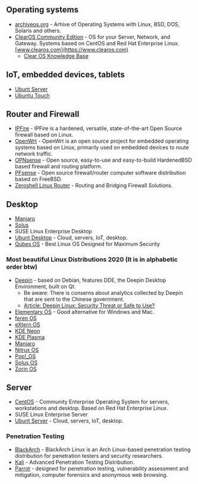 
## Operating systems

- [archiveos.org](https://archiveos.org) - Arhive of Operating Systems with Linux, BSD, DOS, Solaris and others.
- [ClearOS Community Edition](https://www.clearos.com/clearfoundation/software/clearos-downloads) - OS for your Server, Network, and Gateway. Systems based on CentOS and Red Hat Enterprise Linux. [www.clearos.com](https://www.clearos.com)
  - [Clear OS Knowledge Base](https://documentation.clearos.com/index:kb)

## IoT, embedded devices, tablets
- [Ubunt Server](https://ubuntu.com)
- [Ubuntu Touch](https://ubuntu-touch.io/get-ubuntu-touch)

## Router and Firewall
- [IPFire](https://www.ipfire.org/) - IPFire is a hardened, versatile, state-of-the-art Open Source firewall based on Linux.
- [OpenWrt](https://openwrt.org/) - OpenWrt is an open source project for embedded operating systems based on Linux, primarily used on embedded devices to route network traffic.
- [OPNsense](https://opnsense.org/) - Open source, easy-to-use and easy-to-build HardenedBSD based firewall and routing platform. 
- [PFsense](https://www.pfsense.org) - Open source firewall/router computer software distribution based on FreeBSD.
- [Zeroshell Linux Router](https://zeroshell.org/) - Routing and Bridging Firewall Solutions.

## Desktop
- [Manjaro](https://manjaro.org/)
- [Solus](https://getsol.us/home/)
- SUSE Linux Enterprise Desktop
- [Ubunt Desktop](https://ubuntu.com/) - Cloud, servers, IoT, desktop.
- [Qubes OS](https://www.qubes-os.org/downloads/) - Best Linux OS Designed for Maximum Security

 ### Most beautiful Linux Distributions 2020 (It is in alphabetic order btw)
  - [Deepin](https://www.deepin.org/en/) - based on Debian, features DDE, the Deepin Desktop Environment, built on Qt.
    - Be aware: There is conserns about analytics collected by Deepin that are sent to the Chinese government.
    - [Article: Deepin Linux: Security Threat or Safe to Use?](https://linuxinsider.com/story/deepin-linux-security-threat-or-safe-to-use-86044.html)
 - [Elementary OS](https://elementary.io/) - Good alternative for Windows and Mac.
 - [feren OS](https://ferenos.weebly.com/)
 - [eXtern OS](https://externos.io/)
 - [KDE Neon](https://neon.kde.org)
 - [KDE Plasma](https://kde.org/)
 - [Manjaro](https://manjaro.org/)
 - [Nitrux OS](https://nxos.org/)
 - [Pop!_OS](https://pop.system76.com/)
 - [Solus OS](https://getsol.us/home/)
 - [Zorin OS](https://zorinos.com/)
 
## Server
- [CentOS](https://www.centos.org/) - Community Enterprise Operating System for servers, workstations and desktop. Based on Red Hat Enterprise Linux.
- SUSE Linux Enterprise Server
- [Ubunt Server](https://ubuntu.com) - Cloud, servers, IoT, desktop.

### Penetration Testing
- [BlackArch](https://www.blackarch.org/) - BlackArch Linux is an Arch Linux-based penetration testing distribution for penetration testers and security researchers.
- [Kali](https://www.kali.org/) - Advanced Penetration Testing Distribution.
- [Parrot](https://www.parrotsec.org/) - designed for penetration testing, vulnerability assessment and mitigation, computer forensics and anonymous web browsing. 
